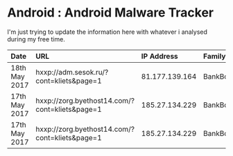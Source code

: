 # Android : Android Malware Tracker

I'm just trying to update the information here with whatever i analysed during my free time.

|     Date     |      URL     |  IP Address  |    Family    |      VT      |    Koodous   |  Screenshot  |
| :---         | :---         | :---         | :---         | :---         | :---         | :---         |
| 18th May 2017 | hxxp://adm.sesok.ru/?cont=kliets&page=1 | 81.177.139.164 | BankBot | [link](https://virustotal.com/en/file/31b8f5f8c32138af58f6db551bda99fe96054cfe9084b80265b7d7b9bc13d649/analysis/)   | - | [link](img/adm.sesok.ru.png) |
| 17th May 2017 | hxxp://zorg.byethost14.com/?cont=kliets&page=1 | 185.27.134.229 | BankBot | [link](https://virustotal.com/en/file/af495ed12c1dc72dff60bb6202b3d500d875840cad6da354c8c01a82fd6264f4/analysis/) | [link](https://koodous.com/apks/af495ed12c1dc72dff60bb6202b3d500d875840cad6da354c8c01a82fd6264f4) | [link](img/zorg.byethost14.com.png) |
| 17th May 2017 | hxxp://zorg.byethost14.com/?cont=kliets&page=1 | 185.27.134.229 | BankBot | [link](https://virustotal.com/en/file/487d4bf2c9d436fa453af5fac587f750bd2c094e64abc88dde8c36a52e8043ab/analysis/) | [link](https://koodous.com/apks/487d4bf2c9d436fa453af5fac587f750bd2c094e64abc88dde8c36a52e8043ab) | [link](img/zorg.byethost14.com.png) |

